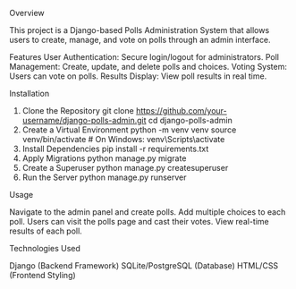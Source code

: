 Overview

This project is a Django-based Polls Administration System that allows users to create, manage, and vote on polls through an admin interface.

Features
User Authentication: Secure login/logout for administrators.
Poll Management: Create, update, and delete polls and choices.
Voting System: Users can vote on polls.
Results Display: View poll results in real time.

Installation
1. Clone the Repository
   git clone https://github.com/your-username/django-polls-admin.git
   cd django-polls-admin
2. Create a Virtual Environment
   python -m venv venv
   source venv/bin/activate   # On Windows: venv\Scripts\activate
3. Install Dependencies
   pip install -r requirements.txt
4. Apply Migrations
   python manage.py migrate
5. Create a Superuser
   python manage.py createsuperuser
6. Run the Server
   python manage.py runserver

Usage

Navigate to the admin panel and create polls.
Add multiple choices to each poll.
Users can visit the polls page and cast their votes.
View real-time results of each poll.

Technologies Used

Django (Backend Framework)
SQLite/PostgreSQL (Database)
HTML/CSS (Frontend Styling)
